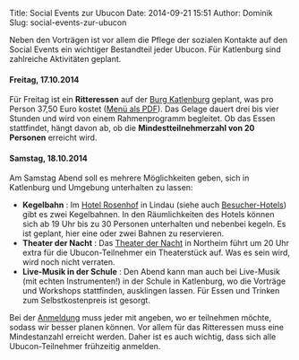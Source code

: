 Title: Social Events zur Ubucon
Date: 2014-09-21 15:51
Author: Dominik
Slug: social-events-zur-ubucon

Neben den Vorträgen ist vor allem die Pflege der sozialen Kontakte auf
den Social Events ein wichtiger Bestandteil jeder Ubucon. Für Katlenburg
sind zahlreiche Aktivitäten geplant.


#### Freitag, 17.10.2014


Für Freitag ist ein **Ritteressen** auf der [Burg
Katlenburg](http://www.katlenburg.de/) geplant, was pro Person 37,50
Euro kostet ([Menü als
PDF]({filename}/files/Bankettmappe_2014.pdf)). Das
Gelage dauert drei bis vier Stunden und wird von einem Rahmenprogramm
begleitet. Ob das Essen stattfindet, hängt davon ab, ob die
**Mindestteilnehmerzahl von 20 Personen** erreicht wird.


#### Samstag, 18.10.2014


Am Samstag Abend soll es mehrere Möglichkeiten geben, sich in Katlenburg
und Umgebung unterhalten zu lassen:


-   **Kegelbahn** : Im [Hotel Rosenhof](http://www.rosenhof-hotel.de/)
    in Lindau (siehe auch [Besucher-Hotels](/2014/hotels)) gibt es zwei
    Kegelbahnen. In den Räumlichkeiten des Hotels können sich ab 19 Uhr
    bis zu 30 Personen unterhalten und nebenbei kegeln. Es ist geplant,
    hier eine oder zwei Bahnen zu reservieren.
-   **Theater der Nacht** : Das [Theater der
    Nacht](http://www.theater-der-nacht.de/) in Northeim führt um 20 Uhr
    extra für die Ubucon-Teilnehmer ein Theaterstück auf. Was es sein
    wird, wird noch nicht verraten.
-   **Live-Musik in der Schule** : Den Abend kann man auch bei
    Live-Musik (mit echten Instrumenten!) in der Schule in Katlenburg,
    wo die Vorträge und Workshops stattfinden, ausklingen lassen. Für
    Essen und Trinken zum Selbstkostenpreis ist gesorgt.


Bei der [Anmeldung](/2014/anmeldung) muss jeder mit angeben, wo er
teilnehmen möchte, sodass wir besser planen können. Vor allem für das
Ritteressen muss eine Mindestanzahl erreicht werden. Daher ist es auch
wichtig, dass sich alle Ubucon-Teilnehmer frühzeitig anmelden.



